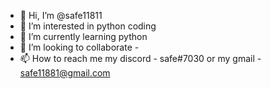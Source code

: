 - 👋 Hi, I’m @safe11811
- 👀 I’m interested in python coding 
- 🌱 I’m currently learning python
- 💞️ I’m looking to collaborate -
- 📫 How to reach me my discord - safe#7030 or my gmail - safe11881@gmail.com

<!---
safe11811/safe11811 is a ✨ special ✨ repository because its `README.md` (this file) appears on your GitHub profile.
You can click the Preview link to take a look at your changes.
--->
